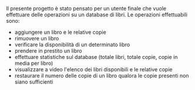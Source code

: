 Il presente progetto è stato pensato per un utente finale che vuole effettuare delle operazioni su un database di libri.
Le operazioni effettuabili sono:
- aggiungere un libro e le relative copie
- rimuovere un libro
- verificare la disponibilità di un determinato libro
- prendere in prestito un libro
- effettuare statistiche sul database (totale libri, totale copie, copie in media per libro)
- visualizzare a video l'elenco dei libri disponibili e le relative copie
- restaurare il numero delle copie di un libro qualora le copie presenti non siano sufficienti

